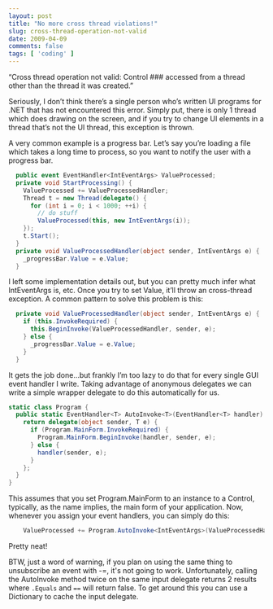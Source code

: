 ```yaml
---
layout: post
title: "No more cross thread violations!"
slug: cross-thread-operation-not-valid
date: 2009-04-09
comments: false
tags: [ 'coding' ]
---
```

“Cross thread operation not valid: Control ### accessed from a thread other than the thread it was created.”

Seriously, I don’t think there’s a single person who’s written UI programs for .NET that has not encountered this error.  Simply put, there is only 1 thread which does drawing on the screen, and if you try to change UI elements in a thread that’s not the UI thread, this exception is thrown.

A very common example is a progress bar.  Let’s say you’re loading a file which takes a long time to process, so you want to notify the user with a progress bar.
``` csharp
  public event EventHandler<IntEventArgs> ValueProcessed;
  private void StartProcessing() {
    ValueProcessed += ValueProcessedHandler;
    Thread t = new Thread(delegate() {
      for (int i = 0; i < 1000; ++i) {
        // do stuff
        ValueProcessed(this, new IntEventArgs(i));
    });
    t.Start();
  }
  private void ValueProcessedHandler(object sender, IntEventArgs e) {
    _progressBar.Value = e.Value;
  }
```
I left some implementation details out, but you can pretty much infer what IntEventArgs is, etc.  Once you try to set Value, it’ll throw an cross-thread exception.  A common pattern to solve this problem is this:
``` csharp
  private void ValueProcessedHandler(object sender, IntEventArgs e) {
    if (this.InvokeRequired) {
      this.BeginInvoke(ValueProcessedHandler, sender, e);
    } else {
      _progressBar.Value = e.Value;
    }
  }
```
It gets the job done…but frankly I’m too lazy to do that for every single GUI event handler I write.  Taking advantage of anonymous delegates we can write a simple wrapper delegate to do this automatically for us.
``` csharp
static class Program {
  public static EventHandler<T> AutoInvoke<T>(EventHandler<T> handler) where T : EventArgs {
    return delegate(object sender, T e) {
      if (Program.MainForm.InvokeRequired) {
        Program.MainForm.BeginInvoke(handler, sender, e);
      } else {
        handler(sender, e);
      }
    };
  }
}
```
This assumes that you set Program.MainForm to an instance to a Control, typically, as the name implies, the main form of your application.  Now, whenever you assign your event handlers, you can simply do this:
``` csharp
    ValueProcessed += Program.AutoInvoke<IntEventArgs>(ValueProcessedHandler);
```
Pretty neat!

BTW, just a word of warning, if you plan on using the same thing to unsubscribe an event with -=, it's not going to work.  Unfortunately, calling the AutoInvoke method twice on the same input delegate returns 2 results where `.Equals` and `==` will return false.  To get around this you can use a Dictionary to cache the input delegate.
